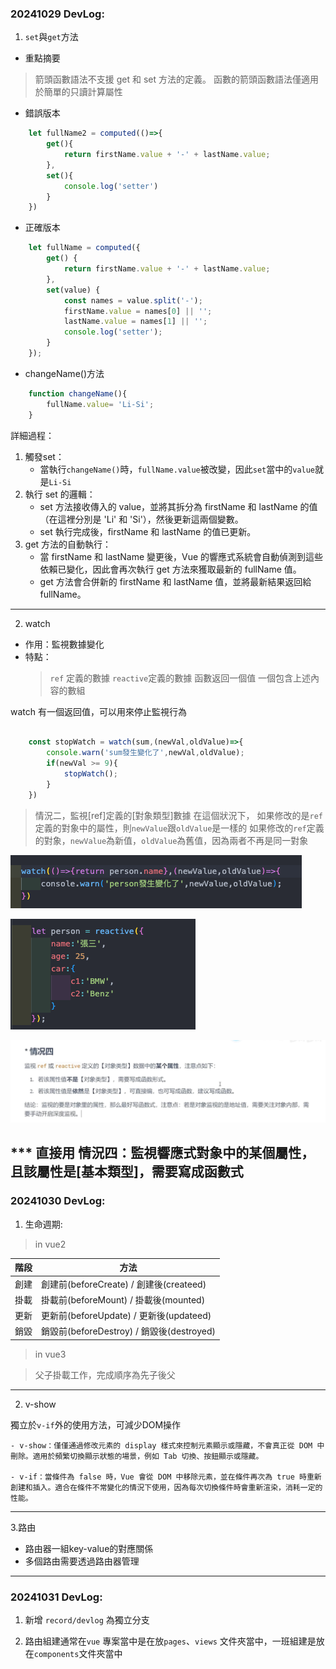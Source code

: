 ### 20241029 DevLog:

1. `set`與`get`方法

- 重點摘要
> 箭頭函數語法不支援 get 和 set 方法的定義。
> 函數的箭頭函數語法僅適用於簡單的只讀計算屬性

- 錯誤版本

```javascript
    let fullName2 = computed(()=>{
        get(){
            return firstName.value + '-' + lastName.value;
        },
        set(){
            console.log('setter')
        }
    })
```

- 正確版本

```javascript
    let fullName = computed({
        get() {
            return firstName.value + '-' + lastName.value;
        },
        set(value) {
            const names = value.split('-');
            firstName.value = names[0] || '';
            lastName.value = names[1] || '';
            console.log('setter');
        }
    });
```

- changeName()方法

```javascript
    function changeName(){
        fullName.value= 'Li-Si';
    }
```

詳細過程：
1. 觸發set：
    - 當執行`changeName()`時，`fullName.value`被改變，因此`set`當中的`value`就是`Li-Si`
2. 執行 set 的邏輯：
    - set 方法接收傳入的 value，並將其拆分為 firstName 和 lastName 的值（在這裡分別是 'Li' 和 'Si'），然後更新這兩個變數。
    - set 執行完成後，firstName 和 lastName 的值已更新。
3. get 方法的自動執行：
    - 當 firstName 和 lastName 變更後，Vue 的響應式系統會自動偵測到這些依賴已變化，因此會再次執行 get 方法來獲取最新的 fullName 值。
    - get 方法會合併新的 firstName 和 lastName 值，並將最新結果返回給 fullName。
  
-------

2. watch

 - 作用：監視數據變化
 - 特點：
    > `ref` 定義的數據
    > `reactive`定義的數據
    > 函數返回一個值
    > 一個包含上述內容的數組

watch 有一個返回值，可以用來停止監視行為
```javascript

    const stopWatch = watch(sum,(newVal,oldValue)=>{
        console.warn('sum發生變化了',newVal,oldValue);
        if(newVal >= 9){
            stopWatch();
        }
    })
```
> 情況二，監視[ref]定義的[對象類型]數據
> 在這個狀況下，
> 如果修改的是`ref`定義的對象中的屬性，則`newValue`跟`oldValue`是一樣的
> 如果修改的`ref`定義的對象，`newValue`為新值，`oldValue`為舊值，因為兩者不再是同一對象

![alt text](image-1.png)

![alt text](image-2.png)

![alt text](image-3.png)

*** 直接用 情況四：監視響應式對象中的某個屬性，且該屬性是[基本類型]，需要寫成函數式
-------

### 20241030 DevLog:

1. 生命週期:

> in vue2

|階段|方法|
|----|---|
|創建|創建前(beforeCreate) / 創建後(createed)
|掛載|掛載前(beforeMount) / 掛載後(mounted)
|更新|更新前(beforeUpdate) / 更新後(updateed)
|銷毀|銷毀前(beforeDestroy) / 銷毀後(destroyed)

> in vue3

> 父子掛載工作，完成順序為先子後父
---

2. v-show

獨立於`v-if`外的使用方法，可減少DOM操作

    - v-show：僅僅通過修改元素的 display 樣式來控制元素顯示或隱藏，不會真正從 DOM 中刪除。適用於頻繁切換顯示狀態的場景，例如 Tab 切換、按鈕顯示或隱藏。
  
    - v-if：當條件為 false 時，Vue 會從 DOM 中移除元素，並在條件再次為 true 時重新創建和插入。適合在條件不常變化的情況下使用，因為每次切換條件時會重新渲染，消耗一定的性能。

----

3.路由

- 路由器一組key-value的對應關係
- 多個路由需要透過路由器管理

---

### 20241031 DevLog:

1. 新增 `record/devlog` 為獨立分支

2. 路由組建通常在`vue` 專案當中是在放`pages`、`views` 文件夾當中，一班組建是放在`components`文件夾當中